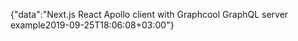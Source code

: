 {"data":"Next.js React Apollo client with Graphcool GraphQL server example2019-09-25T18:06:08+03:00"}
